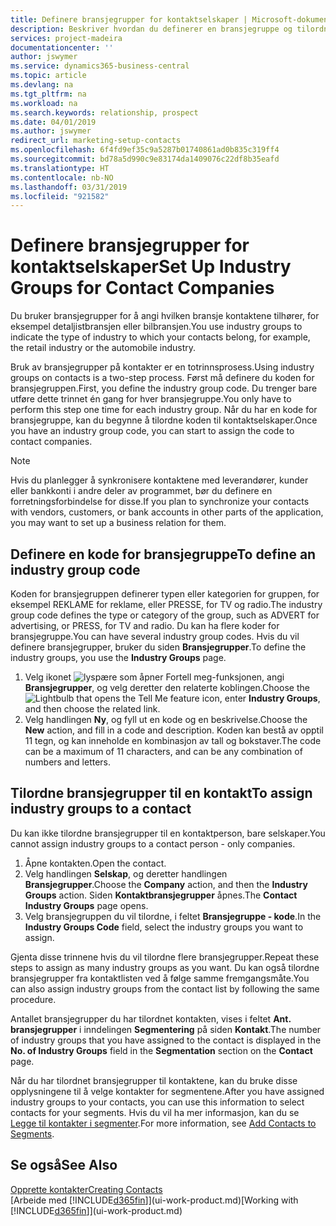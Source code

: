 ```yaml
---
title: Definere bransjegrupper for kontaktselskaper | Microsoft-dokumentasjon
description: Beskriver hvordan du definerer en bransjegruppe og tilordner den til et kontaktselskap, for eksempel detaljistbransjen eller bilbransjen.
services: project-madeira
documentationcenter: ''
author: jswymer
ms.service: dynamics365-business-central
ms.topic: article
ms.devlang: na
ms.tgt_pltfrm: na
ms.workload: na
ms.search.keywords: relationship, prospect
ms.date: 04/01/2019
ms.author: jswymer
redirect_url: marketing-setup-contacts
ms.openlocfilehash: 6f4fd9ef35c9a5287b01740861ad0b835c319ff4
ms.sourcegitcommit: bd78a5d990c9e83174da1409076c22df8b35eafd
ms.translationtype: HT
ms.contentlocale: nb-NO
ms.lasthandoff: 03/31/2019
ms.locfileid: "921582"
---
```

# <a name="set-up-industry-groups-for-contact-companies"></a><span data-ttu-id="33734-103">Definere bransjegrupper for kontaktselskaper</span><span class="sxs-lookup"><span data-stu-id="33734-103">Set Up Industry Groups for Contact Companies</span></span>
<span data-ttu-id="33734-104">Du bruker bransjegrupper for å angi hvilken bransje kontaktene tilhører, for eksempel detaljistbransjen eller bilbransjen.</span><span class="sxs-lookup"><span data-stu-id="33734-104">You use industry groups to indicate the type of industry to which your contacts belong, for example, the retail industry or the automobile industry.</span></span>

<span data-ttu-id="33734-105">Bruk av bransjegrupper på kontakter er en totrinnsprosess.</span><span class="sxs-lookup"><span data-stu-id="33734-105">Using industry groups on contacts is a two-step process.</span></span> <span data-ttu-id="33734-106">Først må definere du koden for bransjegruppen.</span><span class="sxs-lookup"><span data-stu-id="33734-106">First, you define the industry group code.</span></span> <span data-ttu-id="33734-107">Du trenger bare utføre dette trinnet én gang for hver bransjegruppe.</span><span class="sxs-lookup"><span data-stu-id="33734-107">You only have to perform this step one time for each industry group.</span></span> <span data-ttu-id="33734-108">Når du har en kode for bransjegruppe, kan du begynne å tilordne koden til kontaktselskaper.</span><span class="sxs-lookup"><span data-stu-id="33734-108">Once you have an industry group code, you can start to assign the code to contact companies.</span></span>

> [!NOTE]  
>   <span data-ttu-id="33734-109">Hvis du planlegger å synkronisere kontaktene med leverandører, kunder eller bankkonti i andre deler av programmet, bør du definere en forretningsforbindelse for disse.</span><span class="sxs-lookup"><span data-stu-id="33734-109">If you plan to synchronize your contacts with vendors, customers, or bank accounts in other parts of the application, you may want to set up a business relation for them.</span></span>

## <a name="to-define-an-industry-group-code"></a><span data-ttu-id="33734-110">Definere en kode for bransjegruppe</span><span class="sxs-lookup"><span data-stu-id="33734-110">To define an industry group code</span></span>
<span data-ttu-id="33734-111">Koden for bransjegruppen definerer typen eller kategorien for gruppen, for eksempel REKLAME for reklame, eller PRESSE, for TV og radio.</span><span class="sxs-lookup"><span data-stu-id="33734-111">The industry group code defines the type or category of the group, such as ADVERT for advertising, or PRESS, for TV and radio.</span></span> <span data-ttu-id="33734-112">Du kan ha flere koder for bransjegruppe.</span><span class="sxs-lookup"><span data-stu-id="33734-112">You can have several industry group codes.</span></span> <span data-ttu-id="33734-113">Hvis du vil definere bransjegrupper, bruker du siden **Bransjegrupper**.</span><span class="sxs-lookup"><span data-stu-id="33734-113">To define the industry groups, you use the **Industry Groups** page.</span></span>

1. <span data-ttu-id="33734-114">Velg ikonet ![lyspære som åpner Fortell meg-funksjonen](media/ui-search/search_small.png "Fortell hva du vil gjøre"), angi **Bransjegrupper**, og velg deretter den relaterte koblingen.</span><span class="sxs-lookup"><span data-stu-id="33734-114">Choose the ![Lightbulb that opens the Tell Me feature](media/ui-search/search_small.png "Tell me what you want to do") icon, enter **Industry Groups**, and then choose the related link.</span></span>
2. <span data-ttu-id="33734-115">Velg handlingen **Ny**, og fyll ut en kode og en beskrivelse.</span><span class="sxs-lookup"><span data-stu-id="33734-115">Choose the **New** action, and fill in a code and description.</span></span> <span data-ttu-id="33734-116">Koden kan bestå av opptil 11 tegn, og kan inneholde en kombinasjon av tall og bokstaver.</span><span class="sxs-lookup"><span data-stu-id="33734-116">The code can be a maximum of 11 characters, and can be any combination of numbers and letters.</span></span>

## <a name="AssignIndustryGroupContact"></a> <span data-ttu-id="33734-117">Tilordne bransjegrupper til en kontakt</span><span class="sxs-lookup"><span data-stu-id="33734-117">To assign industry groups to a contact</span></span>
<span data-ttu-id="33734-118">Du kan ikke tilordne bransjegrupper til en kontaktperson, bare selskaper.</span><span class="sxs-lookup"><span data-stu-id="33734-118">You cannot assign industry groups to a contact person - only companies.</span></span>

1. <span data-ttu-id="33734-119">Åpne kontakten.</span><span class="sxs-lookup"><span data-stu-id="33734-119">Open the contact.</span></span>
2. <span data-ttu-id="33734-120">Velg handlingen **Selskap**, og deretter handlingen **Bransjegrupper**.</span><span class="sxs-lookup"><span data-stu-id="33734-120">Choose the **Company** action, and then the **Industry Groups** action.</span></span> <span data-ttu-id="33734-121">Siden **Kontaktbransjegrupper** åpnes.</span><span class="sxs-lookup"><span data-stu-id="33734-121">The **Contact Industry Groups** page opens.</span></span>
3. <span data-ttu-id="33734-122">Velg bransjegruppen du vil tilordne, i feltet **Bransjegruppe - kode**.</span><span class="sxs-lookup"><span data-stu-id="33734-122">In the **Industry Groups Code** field, select the industry groups you want to assign.</span></span>

<span data-ttu-id="33734-123">Gjenta disse trinnene hvis du vil tilordne flere bransjegrupper.</span><span class="sxs-lookup"><span data-stu-id="33734-123">Repeat these steps to assign as many industry groups as you want.</span></span> <span data-ttu-id="33734-124">Du kan også tilordne bransjegrupper fra kontaktlisten ved å følge samme fremgangsmåte.</span><span class="sxs-lookup"><span data-stu-id="33734-124">You can also assign industry groups from the contact list by following the same procedure.</span></span>

<span data-ttu-id="33734-125">Antallet bransjegrupper du har tilordnet kontakten, vises i feltet **Ant. bransjegrupper** i inndelingen **Segmentering** på siden **Kontakt**.</span><span class="sxs-lookup"><span data-stu-id="33734-125">The number of industry groups that you have assigned to the contact is displayed in the **No. of Industry Groups** field in the **Segmentation** section on the **Contact** page.</span></span>

<span data-ttu-id="33734-126">Når du har tilordnet bransjegrupper til kontaktene, kan du bruke disse opplysningene til å velge kontakter for segmentene.</span><span class="sxs-lookup"><span data-stu-id="33734-126">After you have assigned industry groups to your contacts, you can use this information to select contacts for your segments.</span></span> <span data-ttu-id="33734-127">Hvis du vil ha mer informasjon, kan du se [Legge til kontakter i segmenter](marketing-add-contact-segment.md).</span><span class="sxs-lookup"><span data-stu-id="33734-127">For more information, see [Add Contacts to Segments](marketing-add-contact-segment.md).</span></span>

## <a name="see-also"></a><span data-ttu-id="33734-128">Se også</span><span class="sxs-lookup"><span data-stu-id="33734-128">See Also</span></span>
[<span data-ttu-id="33734-129">Opprette kontakter</span><span class="sxs-lookup"><span data-stu-id="33734-129">Creating Contacts</span></span>](marketing-create-contact-companies.md)  
<span data-ttu-id="33734-130">[Arbeide med [!INCLUDE[d365fin](includes/d365fin_md.md)]](ui-work-product.md)</span><span class="sxs-lookup"><span data-stu-id="33734-130">[Working with [!INCLUDE[d365fin](includes/d365fin_md.md)]](ui-work-product.md)</span></span>
